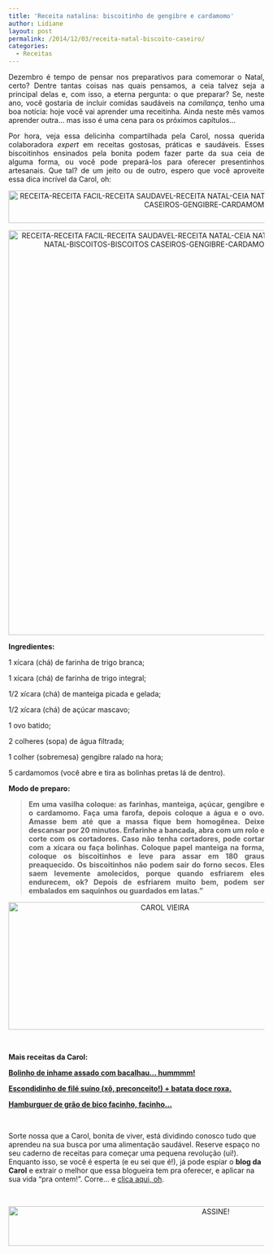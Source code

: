 ```yaml
---
title: 'Receita natalina: biscoitinho de gengibre e cardamomo'
author: Lidiane
layout: post
permalink: /2014/12/03/receita-natal-biscoito-caseiro/
categories:
  - Receitas
---
```

<p align="justify">
  Dezembro é tempo de pensar nos preparativos para comemorar o Natal, certo? Dentre tantas coisas nas quais pensamos, a ceia talvez seja a principal delas e, com isso, a eterna pergunta: o que preparar? Se, neste ano, você gostaria de incluir comidas saudáveis na <em>comilança</em>, tenho uma boa notícia: hoje você vai aprender uma receitinha. Ainda neste mês vamos aprender outra… mas isso é uma cena para os próximos capítulos…
</p>

<p align="justify">
  Por hora, veja essa delicinha compartilhada pela Carol, nossa querida colaboradora <em>expert </em>em receitas gostosas, práticas e saudáveis. Esses biscoitinhos ensinados pela bonita podem fazer parte da sua ceia de alguma forma, ou você pode prepará-los para oferecer presentinhos artesanais. Que tal? de um jeito ou de outro, espero que você aproveite essa dica incrível da Carol, oh:
</p>

<p align="center">
  <a href="https://www.trololodemulher.com.br/2014/12/RECEITA-RECEITA-FACIL-RECEITA-SAUDAVEL-RECEITA-NATAL-CEIA-NATALINA-CEIA-NATAL-BISCOITOS-BISCOITOS-CASEIROS-GENGIBRE-CARDAMOMO2.jpg"><img class="alignnone size-full wp-image-10625" src="https://www.trololodemulher.com.br/2014/12/RECEITA-RECEITA-FACIL-RECEITA-SAUDAVEL-RECEITA-NATAL-CEIA-NATALINA-CEIA-NATAL-BISCOITOS-BISCOITOS-CASEIROS-GENGIBRE-CARDAMOMO2.jpg" alt="RECEITA-RECEITA FACIL-RECEITA SAUDAVEL-RECEITA NATAL-CEIA NATALINA-CEIA NATAL-BISCOITOS-BISCOITOS CASEIROS-GENGIBRE-CARDAMOMO[2]" width="800" height="64" /></a>
</p>

<p align="center">
  <a href="https://www.trololodemulher.com.br/2014/12/RECEITA-RECEITA-FACIL-RECEITA-SAUDAVEL-RECEITA-NATAL-CEIA-NATALINA-CEIA-NATAL-BISCOITOS-BISCOITOS-CASEIROS-GENGIBRE-CARDAMOMO.jpg"><img class="alignnone size-full wp-image-10624" src="https://www.trololodemulher.com.br/2014/12/RECEITA-RECEITA-FACIL-RECEITA-SAUDAVEL-RECEITA-NATAL-CEIA-NATALINA-CEIA-NATAL-BISCOITOS-BISCOITOS-CASEIROS-GENGIBRE-CARDAMOMO.jpg" alt="RECEITA-RECEITA FACIL-RECEITA SAUDAVEL-RECEITA NATAL-CEIA NATALINA-CEIA NATAL-BISCOITOS-BISCOITOS CASEIROS-GENGIBRE-CARDAMOMO" width="597" height="796" /></a>
</p>

<p align="justify">
  <strong>Ingredientes:</strong>
</p>

<p align="justify">
  1 xícara (chá) de farinha de trigo branca;
</p>

<p align="justify">
  1 xícara (chá) de farinha de trigo integral;
</p>

<p align="justify">
  1/2 xícara (chá) de manteiga picada e gelada;
</p>

<p align="justify">
  1/2 xícara (chá) de açúcar mascavo;
</p>

<p align="justify">
  1 ovo batido;
</p>

<p align="justify">
  2 colheres (sopa) de água filtrada;
</p>

<p align="justify">
  1 colher (sobremesa) gengibre ralado na hora;
</p>

<p align="justify">
  5 cardamomos (você abre e tira as bolinhas pretas lá de dentro).
</p>

<p align="justify">
  <strong>Modo de preparo:</strong>
</p>

> <p align="justify">
>   <strong>Em uma vasilha coloque: as farinhas, manteiga, açúcar, gengibre e o cardamomo. Faça uma farofa, depois coloque a água e o ovo. Amasse bem até que a massa fique bem homogênea. Deixe descansar por 20 minutos. Enfarinhe a bancada, abra com um rolo e corte com os cortadores. Caso não tenha cortadores, pode cortar com a xícara ou faça bolinhas. Coloque papel manteiga na forma, coloque os biscoitinhos e leve para assar em 180 graus preaquecido. Os biscoitinhos não podem sair do forno secos. Eles saem levemente amolecidos, porque quando esfriarem eles endurecem, ok? Depois de esfriarem muito bem, podem ser embalados em saquinhos ou guardados em latas.”</strong>
> </p>

<p align="center">
  <a href="https://www.trololodemulher.com.br/2014/07/CAROL-VIEIRA.png"><img class="alignnone size-full wp-image-10204" src="https://www.trololodemulher.com.br/2014/07/CAROL-VIEIRA.png" alt="CAROL VIEIRA" width="600" height="251" /></a>
</p>

&nbsp;

**Mais receitas da Carol:**

<a href="http://www.trololodemulher.com.br/2014/11/19/inhame-assado-bacalhau/" target="_blank" rel="noopener noreferrer"><strong>Bolinho de inhame assado com bacalhau… hummmm!</strong></a>

<a href="http://www.trololodemulher.com.br/2014/10/15/escondidinho-file-suino/" target="_blank" rel="noopener noreferrer"><strong>Escondidinho de filé suíno (xô, preconceito!) + batata doce roxa.</strong></a>

<a href="http://www.trololodemulher.com.br/2014/10/01/hamburguer-saudavel/" target="_blank" rel="noopener noreferrer"><strong>Hamburguer de grão de bico facinho, facinho…</strong></a>

&nbsp;

Sorte nossa que a Carol, bonita de viver, está dividindo conosco tudo que aprendeu na sua busca por uma alimentação saudável. Reserve espaço no seu caderno de receitas para começar uma pequena revolução (ui!). Enquanto isso, se você é esperta (e eu sei que é!), já pode espiar o **blog da Carol** e extrair o melhor que essa blogueira tem pra oferecer, e aplicar na sua vida “pra ontem!”. Corre… e <a href="http://mundocarolvieira.blogspot.com.br/" target="_blank" rel="noopener noreferrer">clica aqui, oh</a>.

&nbsp;

<p align="center">
  <a href="http://feedburner.google.com/fb/a/mailverify?uri=blogbichafemea&loc=pt_BR" target="_blank" rel="noopener noreferrer"><img class="alignnone size-full wp-image-10439" src="https://www.trololodemulher.com.br/2014/09/ASSINE.png" alt="ASSINE!" width="800" height="78" /></a>
</p>

&nbsp;

<p align="justify">